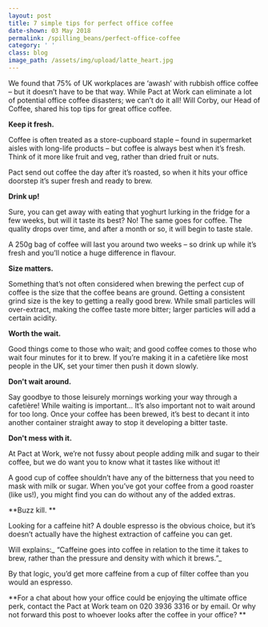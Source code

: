 ```yaml
---
layout: post
title: 7 simple tips for perfect office coffee
date-shown: 03 May 2018
permalink: /spilling_beans/perfect-office-coffee
category: ' '
class: blog
image_path: /assets/img/upload/latte_heart.jpg
---
```

We found that 75% of UK workplaces are ‘awash’ with rubbish office coffee – but it doesn’t have to be that way. While Pact at Work can eliminate a lot of potential office coffee disasters; we can’t do it all! Will Corby, our Head of Coffee, shared his top tips for great office coffee.



**Keep it fresh.**

Coffee is often treated as a store-cupboard staple – found in supermarket aisles with long-life products – but coffee is always best when it’s fresh. Think of it more like fruit and veg, rather than dried fruit or nuts.

Pact send out coffee the day after it’s roasted, so when it hits your office doorstep it’s super fresh and ready to brew.



**Drink up!**

Sure, you can get away with eating that yoghurt lurking in the fridge for a few weeks, but will it taste its best? No! The same goes for coffee. The quality drops over time, and after a month or so, it will begin to taste stale.

A 250g bag of coffee will last you around two weeks – so drink up while it’s fresh and you’ll notice a huge difference in flavour.



**Size matters.**

Something that’s not often considered when brewing the perfect cup of coffee is the size that the coffee beans are ground. Getting a consistent grind size is the key to getting a really good brew. While small particles will over-extract, making the coffee taste more bitter; larger particles will add a certain acidity.



**Worth the wait.**

Good things come to those who wait; and good coffee comes to those who wait four minutes for it to brew. If you’re making it in a cafetière like most people in the UK, set your timer then push it down slowly. 



**Don't wait around.**

Say goodbye to those leisurely mornings working your way through a cafetière! While waiting is important… It’s also important not to wait around for too long. Once your coffee has been brewed, it’s best to decant it into another container straight away to stop it developing a bitter taste.



**Don't mess with it.**

At Pact at Work, we’re not fussy about people adding milk and sugar to their coffee, but we do want you to know what it tastes like without it!

A good cup of coffee shouldn’t have any of the bitterness that you need to mask with milk or sugar. When you’ve got your coffee from a good roaster (like us!), you might find you can do without any of the added extras.



**Buzz kill. **

Looking for a caffeine hit? A double espresso is the obvious choice, but it’s doesn’t actually have the highest extraction of caffeine you can get.

Will explains:_ “Caffeine goes into coffee in relation to the time it takes to brew, rather than the pressure and density with which it brews.”_

By that logic, you’d get more caffeine from a cup of filter coffee than you would an espresso. 



**For a chat about how your office could be enjoying the ultimate office perk, contact the Pact at Work team on 020 3936 3316 or by email. Or why not forward this post to whoever looks after the coffee in your office? **
